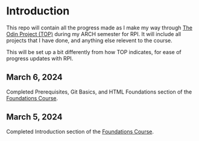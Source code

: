 # Introduction

This repo will contain all the progress made as I make my way through [The Odin Project (TOP)](https://www.theodinproject.com/) during my ARCH semester for RPI. It will include all projects that I have done, and anything else relevent to the course.

This will be set up a bit differently from how TOP indicates, for ease of progress updates with RPI.

## March 6, 2024

Completed Prerequisites, Git Basics, and HTML Foundations section of the [Foundations Course](https://www.theodinproject.com/paths/foundations/courses/foundations).

## March 5, 2024

Completed Introduction section of the [Foundations Course](https://www.theodinproject.com/paths/foundations/courses/foundations).
